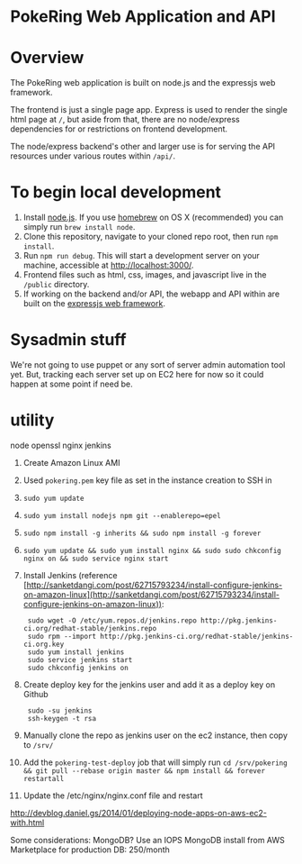 PokeRing Web Application and API
================================

# Overview
The PokeRing web application is built on node.js and the expressjs web framework.  

The frontend is just a single page app.  Express is used to render the single html page at `/`, but aside from that, there are no node/express dependencies for or restrictions on frontend development.

The node/express backend's other and larger use is for serving the API resources under various routes within `/api/`.

# To begin local development
1. Install [node.js](http://nodejs.org/).  If you use [homebrew](http://brew.sh/) on OS X (recommended) you can simply run `brew install node`.
2. Clone this repository, navigate to your cloned repo root, then run `npm install`.
3. Run `npm run debug`.  This will start a development server on your machine, accessible at [http://localhost:3000/](http://localhost:3000/).
4. Frontend files such as html, css, images, and javascript live in the `/public` directory.
5. If working on the backend and/or API, the webapp and API within are built on the [expressjs web framework](http://expressjs.com/).

# Sysadmin stuff

We're not going to use puppet or any sort of server admin automation tool yet.  But, tracking each server set up on EC2 here for now so it could happen at some point if need be.

utility
========
node
openssl
nginx
jenkins

1. Create Amazon Linux AMI
2. Used `pokering.pem` key file as set in the instance creation to SSH in
3. `sudo yum update`
4. `sudo yum install nodejs npm git --enablerepo=epel`
5. `sudo npm install -g inherits && sudo npm install -g forever`
6. `sudo yum update && sudo yum install nginx && sudo sudo chkconfig nginx on && sudo service nginx start`
7. Install Jenkins (reference [http://sanketdangi.com/post/62715793234/install-configure-jenkins-on-amazon-linux](http://sanketdangi.com/post/62715793234/install-configure-jenkins-on-amazon-linux)):
        
        sudo wget -O /etc/yum.repos.d/jenkins.repo http://pkg.jenkins-ci.org/redhat-stable/jenkins.repo
        sudo rpm --import http://pkg.jenkins-ci.org/redhat-stable/jenkins-ci.org.key
        sudo yum install jenkins
        sudo service jenkins start
        sudo chkconfig jenkins on

8. Create deploy key for the jenkins user and add it as a deploy key on Github
        
        sudo -su jenkins
        ssh-keygen -t rsa
        
9. Manually clone the repo as jenkins user on the ec2 instance, then copy to `/srv/`
10. Add the `pokering-test-deploy` job that will simply run `cd /srv/pokering && git pull --rebase origin master && npm install && forever restartall`
11. Update the /etc/nginx/nginx.conf file and restart

http://devblog.daniel.gs/2014/01/deploying-node-apps-on-aws-ec2-with.html

Some considerations:
MongoDB?  Use an IOPS MongoDB install from AWS Marketplace for production DB: 250/month
